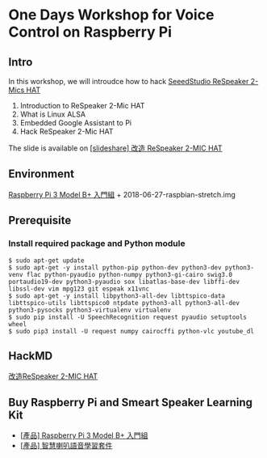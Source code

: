# One Days Workshop for Voice Control on Raspberry Pi 

## Intro
In this workshop, we will introudce how to hack [SeeedStudio ReSpeaker 2-Mics HAT](https://www.raspberrypi.com.tw/17528/71001/)
1. Introduction to ReSpeaker 2-Mic HAT
2. What is Linux ALSA
3. Embedded Google Assistant to Pi
4. Hack ReSpeaker 2-Mic HAT

The slide is available on [[slideshare] 改造 ReSpeaker 2-MIC HAT](https://www.slideshare.net/raspberrypi-tw/respeaker-2mic-hat-109144010)


## Environment
[Raspberry Pi 3 Model B+ 入門組](https://www.raspberrypi.com.tw/21212/pi-3-b-plus-microsd-power-supply/) + 2018-06-27-raspbian-stretch.img

## Prerequisite
### Install required package and Python module
```shell  
$ sudo apt-get update
$ sudo apt-get -y install python-pip python-dev python3-dev python3-venv flac python-pyaudio python-numpy python3-gi-cairo swig3.0 portaudio19-dev python3-pyaudio sox libatlas-base-dev libffi-dev libssl-dev vim mpg123 git espeak x11vnc 
$ sudo apt-get -y install libpython3-all-dev libttspico-data libttspico-utils libttspico0 ntpdate python3-all python3-all-dev python3-pysocks python3-virtualenv virtualenv
$ sudo pip install -U SpeechRecognition request pyaudio setuptools wheel
$ sudo pip3 install -U request numpy cairocffi python-vlc youtube_dl
```

## HackMD
[改造ReSpeaker 2-MIC HAT](https://hackmd.io/66rhYfscTFazn5wZzH3Uhg)

## Buy Raspberry Pi and Smeart Speaker Learning Kit
* [[產品] Raspberry Pi 3 Model B+ 入門組](https://www.raspberrypi.com.tw/21212/pi-3-b-plus-microsd-power-supply/)
* [[產品] 智慧喇叭語音學習套件](https://www.raspberrypi.com.tw/19621/pi-smart-speaker-kit/)
